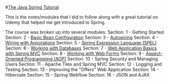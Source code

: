 #[The Java Spring Tutorial](https://www.udemy.com/javaspring/)

This is the notes/modules that I did to follow along with a great tutorial on Udemy that helped me get introduced to Spring. 

The course was broken up into several modules:
Section: 1 - Getting Started
Section: 2 - [Basic Bean Configuration](https://github.com/brianolsen87/JavaPractice/tree/master/JavaSpringTutorial/SpringModule2)
Section: 3 - [Autowiring](https://github.com/brianolsen87/JavaPractice/tree/master/JavaSpringTutorial/SpringModule2)
Section: 4 - [Wiring with Annotations](https://github.com/brianolsen87/JavaPractice/tree/master/JavaSpringTutorial/SpringModule2)
Section: 5 - [Spring Expression Language (SPEL)](https://github.com/brianolsen87/JavaPractice/tree/master/JavaSpringTutorial/SpringModule2)
Section: 6 - [Working with Databases](https://github.com/brianolsen87/JavaPractice/tree/master/JavaSpringTutorial/SpringModule2)
Section: 7 - [Web Application Basics with Spring MVC](https://github.com/brianolsen87/JavaPractice/tree/master/JavaSpringTutorial/SpringModule2)
Section: 8 - [Working with Web Forms](https://github.com/brianolsen87/JavaPractice/tree/master/JavaSpringTutorial/SpringModule2)
Section: 9 - [Aspect-Oriented Programming (AOP)](https://github.com/brianolsen87/JavaPractice/tree/master/JavaSpringTutorial/SpringModule2)
Section: 10 - Spring Security and Managing Users
Section: 11 - Apache Tiles and Spring MVC
Section: 12 - Logging and Testing
Section: 13 - Improving the "Offers" Web Application
Section: 14 - Hibernate
Section: 15 - Spring Webflow
Section: 16 - JSON and AJAX
